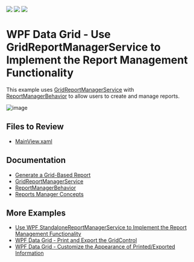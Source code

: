 <!-- default badges list -->
![](https://img.shields.io/endpoint?url=https://codecentral.devexpress.com/api/v1/VersionRange/128651653/22.2.2%2B)
[![](https://img.shields.io/badge/Open_in_DevExpress_Support_Center-FF7200?style=flat-square&logo=DevExpress&logoColor=white)](https://supportcenter.devexpress.com/ticket/details/T320584)
[![](https://img.shields.io/badge/📖_How_to_use_DevExpress_Examples-e9f6fc?style=flat-square)](https://docs.devexpress.com/GeneralInformation/403183)
<!-- default badges end -->

# WPF Data Grid - Use GridReportManagerService to Implement the Report Management Functionality

This example uses [GridReportManagerService](https://docs.devexpress.com/WPF/115300/mvvm-framework/services/predefined-set/report-services/gridreportmanagerservice) with [ReportManagerBehavior](https://docs.devexpress.com/WPF/DevExpress.Xpf.Reports.UserDesigner.Extensions.ReportManagerBehavior) to allow users to create and manage reports.

![image](https://github.com/DevExpress-Examples/how-to-implement-the-report-management-functionality-by-using-gridreportmanagerservice-t320584/assets/65009440/c02b1102-1a0f-4bc3-b4d9-90fdfa1cbb72) 

## Files to Review

* [MainView.xaml](./CS/ReportManagerServiceExample/Views/MainView.xaml)

## Documentation

* [Generate a Grid-Based Report](https://docs.devexpress.com/WPF/117300/controls-and-libraries/data-grid/printing-and-exporting/grid-based-report-generation)
* [GridReportManagerService](https://docs.devexpress.com/WPF/115300/mvvm-framework/services/predefined-set/report-services/gridreportmanagerservice)
* [ReportManagerBehavior](https://docs.devexpress.com/WPF/DevExpress.Xpf.Reports.UserDesigner.Extensions.ReportManagerBehavior)
* [Reports Manager Concepts](https://docs.devexpress.com/WPF/115276/mvvm-framework/services/predefined-set/report-services/reports-manager-concepts)

## More Examples

* [Use WPF StandaloneReportManagerService to Implement the Report Management Functionality](https://github.com/DevExpress-Examples/how-to-implement-the-report-management-functionality-using-standalonereportmanagerservice-t315620)
* [WPF Data Grid - Print and Export the GridControl](https://github.com/DevExpress-Examples/wpf-data-grid-print-and-export-data)
* [WPF Data Grid - Customize the Appearance of Printed/Exported Information](https://github.com/DevExpress-Examples/wpf-data-grid-customize-print-export-appearance)
